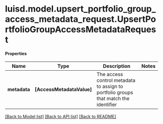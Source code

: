 # luisd.model.upsert_portfolio_group_access_metadata_request.UpsertPortfolioGroupAccessMetadataRequest

#### Properties
Name | Type | Description | Notes
------------ | ------------- | ------------- | -------------
**metadata** | **[AccessMetadataValue]** | The access control metadata to assign to portfolio groups that match the identifier | 

[[Back to Model list]](../../README.md#documentation-for-models) [[Back to API list]](../../README.md#documentation-for-api-endpoints) [[Back to README]](../../README.md)


